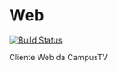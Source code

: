 Web
===

[![Build Status](https://travis-ci.org/CampusPI/Web.svg?branch=master)](https://travis-ci.org/CampusPI/Web)

Cliente Web da CampusTV
